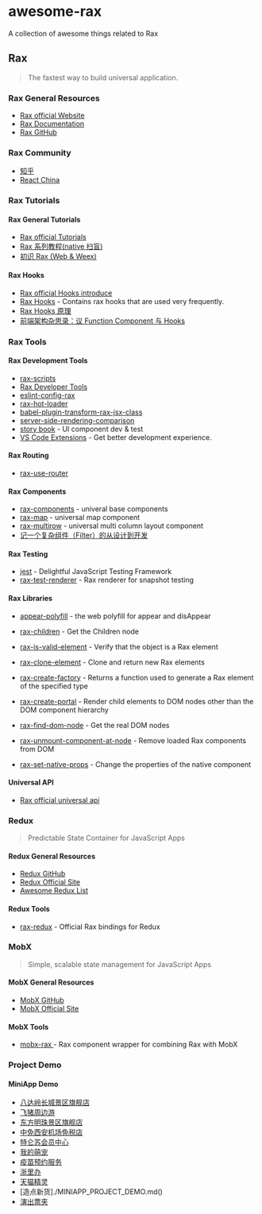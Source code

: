# awesome-rax
A collection of awesome things related to Rax

## Rax

> The fastest way to build universal application.

### Rax General Resources

- [Rax official Website](https://rax.js.org/)
- [Rax Documentation](https://rax.js.org/docs/guide/getting-start)
- [Rax GitHub](https://github.com/alibaba/rax)

### Rax Community

- [知乎](zhuanlan.zhihu.com/raxjs)
- [React China](http://react-china.org/c/rax)

### Rax Tutorials

#### Rax General Tutorials

- [Rax official Tutorials](https://rax.js.org/docs/guide/getting-start)
- [Rax 系列教程(native 扫盲)](https://fed.taobao.org/blog/2018/02/07/rax-native-guide/)
- [初识 Rax (Web & Weex)](https://www.yuque.com/hoxz/mm7621/fmeyiy?language=en-us)

#### Rax Hooks

- [Rax official Hooks introduce](https://rax.js.org/docs/guide/hooks)
- [Rax Hooks](https://github.com/raxjs/rax-hooks) - Contains rax hooks that are used very frequently. 
- [Rax Hooks 原理](https://www.yuque.com/liuzijian/reading/otyksg)
- [前端架构杂思录：议 Function Component 与 Hooks](https://fed.taobao.org/blog/taofed/do71ct/hooks-and-function-component/?spm=taofed.blogs.blog-list.9.fcca5ac8RdqMAZ)

### Rax Tools

#### Rax Development Tools

- [rax-scripts](https://rax.js.org/docs/guide/about-rax-scripts)
- [Rax Developer Tools](https://github.com/raxjs/rax-devtools)
- [eslint-config-rax](https://github.com/raxjs/rax-scripts/tree/master/packages/eslint-config-rax)
- [rax-hot-loader](https://github.com/alibaba/rax/tree/master/packages/rax-hot-loader)
- [babel-plugin-transform-rax-jsx-class](https://github.com/kingback/babel-plugin-transform-rax-jsx-class)
- [server-side-rendering-comparison](https://github.com/raxjs/server-side-rendering-comparison)
- [story book](https://github.com/storybookjs/storybook) - UI component dev & test
- [VS Code Extensions](https://github.com/raxjs/rax-vscode-extensions) - Get better development experience.

#### Rax Routing

- [rax-use-router](https://github.com/alibaba/rax/tree/master/packages/rax-use-router)

#### Rax Components

- [rax-components](https://rax.js.org/docs/components/introduce) - univeral base components
- [rax-map](https://github.com/alibaba/rax-map) - universal map component
- [rax-multirow](https://github.com/appli456/rax-multirow) - universal multi column layout component
- [记一个复杂组件（Filter）的从设计到开发](https://github.com/Nealyang/PersonalBlog/issues/47#)

#### Rax Testing

- [jest](https://github.com/facebook/jest) - Delightful JavaScript Testing Framework
- [rax-test-renderer](https://github.com/alibaba/rax/tree/master/packages/rax-test-renderer) - Rax renderer for snapshot testing

#### Rax Libraries

- [appear-polyfill](https://github.com/raxjs/appear-polyfill) - the web polyfill for appear and disAppear

- [rax-children](https://rax.js.org/docs/api/children) - Get the Children node
- [rax-is-valid-element](https://rax.js.org/docs/api/isvalidelement) - Verify that the object is a Rax element
- [rax-clone-element](https://rax.js.org/docs/api/cloneelement) - Clone and return new Rax elements
- [rax-create-factory](https://rax.js.org/docs/api/createfactory) - Returns a function used to generate a Rax element of the specified type
- [rax-create-portal](https://rax.js.org/docs/api/createportal) - Render child elements to DOM nodes other than the DOM component hierarchy
- [rax-find-dom-node](https://rax.js.org/docs/api/finddomnode) - Get the real DOM nodes
- [rax-unmount-component-at-node](https://rax.js.org/docs/api/unmountcomponentatnode) - Remove loaded Rax components from DOM
- [rax-set-native-props](https://rax.js.org/docs/api/setnativeprops) - Change the properties of the native component

#### Universal API

- [Rax official universal api](https://rax.js.org/docs/en-api/introduce) 

### Redux

> Predictable State Container for JavaScript Apps

#### Redux General Resources

- [Redux GitHub](https://github.com/reactjs/redux)
- [Redux Official Site](http://redux.js.org/)
- [Awesome Redux List](https://github.com/xgrommx/awesome-redux)

#### Redux Tools

- [rax-redux](https://github.com/alibaba/rax/tree/master/packages/rax-redux) - Official Rax bindings for Redux

### MobX

> Simple, scalable state management for JavaScript Apps

#### MobX General Resources

- [MobX GitHub](https://github.com/mobxjs/mobx)
- [MobX Official Site](https://mobxjs.github.io/mobx/)

#### MobX Tools

- [mobx-rax ](https://github.com/alibaba/rax/tree/master/packages/mobx-rax) - Rax component wrapper for combining Rax with MobX

### Project Demo

#### MiniApp Demo

- [八达岭长城景区旗舰店](./MINIAPP_PROJECT_DEMO.md)
- [飞猪周边游](./MINIAPP_PROJECT_DEMO.md)
- [东方明珠景区旗舰店](./MINIAPP_PROJECT_DEMO.md)
- [中免西安机场免税店](./MINIAPP_PROJECT_DEMO.md)
- [特仑苏会员中心](./MINIAPP_PROJECT_DEMO.md)
- [我的萌宠](./MINIAPP_PROJECT_DEMO.md)
- [疫苗预约服务](./MINIAPP_PROJECT_DEMO.md)
- [浙里办](./MINIAPP_PROJECT_DEMO.md)
- [天猫精灵](./MINIAPP_PROJECT_DEMO.md)
- [造点新货]./MINIAPP_PROJECT_DEMO.md()
- [演出票夹](./MINIAPP_PROJECT_DEMO.md)

